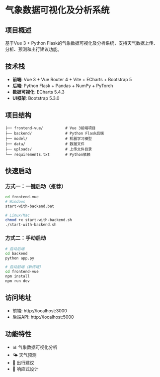 # 气象数据可视化及分析系统

## 项目概述
基于Vue 3 + Python Flask的气象数据可视化及分析系统，支持天气数据上传、分析、预测和出行建议功能。

## 技术栈
- **前端**: Vue 3 + Vue Router 4 + Vite + ECharts + Bootstrap 5
- **后端**: Python Flask + Pandas + NumPy + PyTorch
- **数据可视化**: ECharts 5.4.3
- **UI框架**: Bootstrap 5.3.0

## 项目结构
```
├── frontend-vue/          # Vue 3前端项目
├── backend/               # Python Flask后端
├── model/                 # 机器学习模型
├── data/                  # 数据文件
├── uploads/               # 上传文件目录
└── requirements.txt       # Python依赖
```

## 快速启动

### 方式一：一键启动（推荐）
```bash
cd frontend-vue
# Windows
start-with-backend.bat

# Linux/Mac
chmod +x start-with-backend.sh
./start-with-backend.sh
```

### 方式二：手动启动
```bash
# 启动后端
cd backend
python app.py

# 启动前端（新终端）
cd frontend-vue
npm install
npm run dev
```

## 访问地址
- 前端: http://localhost:3000
- 后端API: http://localhost:5000

## 功能特性
- 📊 气象数据可视化分析
- 🌤️ 天气预测
- 🚗 出行建议
- 📱 响应式设计
